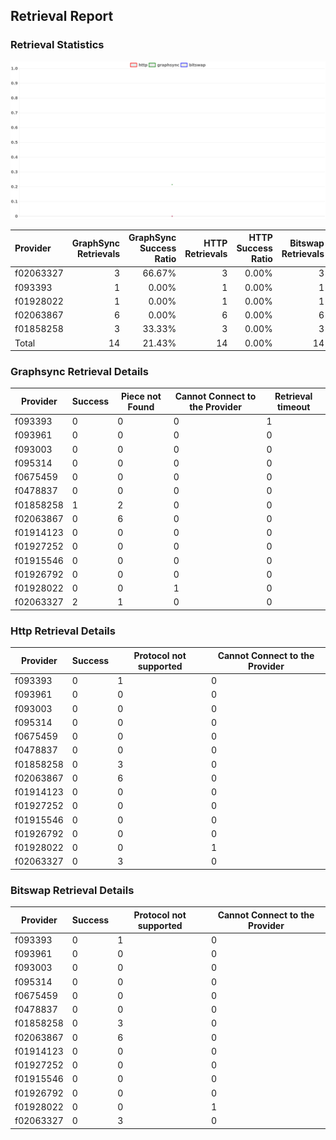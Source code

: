 ## Retrieval Report
### Retrieval Statistics
<img src="https://raw.githubusercontent.com/data-preservation-programs/filplus-checker-assets/main/filecoin-project/filecoin-plus-large-datasets/issues/1000/1687939270173.png"/>

| Provider  | GraphSync Retrievals | GraphSync Success Ratio | HTTP Retrievals | HTTP Success Ratio | Bitswap Retrievals | Bitswap Success Ratio |
| :-------- | -------------------: | ----------------------: | --------------: | -----------------: | -----------------: | --------------------: |
| f02063327 |                    3 |                  66.67% |               3 |              0.00% |                  3 |                 0.00% |
| f093393   |                    1 |                   0.00% |               1 |              0.00% |                  1 |                 0.00% |
| f01928022 |                    1 |                   0.00% |               1 |              0.00% |                  1 |                 0.00% |
| f02063867 |                    6 |                   0.00% |               6 |              0.00% |                  6 |                 0.00% |
| f01858258 |                    3 |                  33.33% |               3 |              0.00% |                  3 |                 0.00% |
| Total     |                   14 |                  21.43% |              14 |              0.00% |                 14 |                 0.00% |

### Graphsync Retrieval Details
| Provider  | Success | Piece not Found | Cannot Connect to the Provider | Retrieval timeout |
| --------- | ------- | --------------- | ------------------------------ | ----------------- |
| f093393   | 0       | 0               | 0                              | 1                 |
| f093961   | 0       | 0               | 0                              | 0                 |
| f093003   | 0       | 0               | 0                              | 0                 |
| f095314   | 0       | 0               | 0                              | 0                 |
| f0675459  | 0       | 0               | 0                              | 0                 |
| f0478837  | 0       | 0               | 0                              | 0                 |
| f01858258 | 1       | 2               | 0                              | 0                 |
| f02063867 | 0       | 6               | 0                              | 0                 |
| f01914123 | 0       | 0               | 0                              | 0                 |
| f01927252 | 0       | 0               | 0                              | 0                 |
| f01915546 | 0       | 0               | 0                              | 0                 |
| f01926792 | 0       | 0               | 0                              | 0                 |
| f01928022 | 0       | 0               | 1                              | 0                 |
| f02063327 | 2       | 1               | 0                              | 0                 |

### Http Retrieval Details
| Provider  | Success | Protocol not supported | Cannot Connect to the Provider |
| --------- | ------- | ---------------------- | ------------------------------ |
| f093393   | 0       | 1                      | 0                              |
| f093961   | 0       | 0                      | 0                              |
| f093003   | 0       | 0                      | 0                              |
| f095314   | 0       | 0                      | 0                              |
| f0675459  | 0       | 0                      | 0                              |
| f0478837  | 0       | 0                      | 0                              |
| f01858258 | 0       | 3                      | 0                              |
| f02063867 | 0       | 6                      | 0                              |
| f01914123 | 0       | 0                      | 0                              |
| f01927252 | 0       | 0                      | 0                              |
| f01915546 | 0       | 0                      | 0                              |
| f01926792 | 0       | 0                      | 0                              |
| f01928022 | 0       | 0                      | 1                              |
| f02063327 | 0       | 3                      | 0                              |

### Bitswap Retrieval Details
| Provider  | Success | Protocol not supported | Cannot Connect to the Provider |
| --------- | ------- | ---------------------- | ------------------------------ |
| f093393   | 0       | 1                      | 0                              |
| f093961   | 0       | 0                      | 0                              |
| f093003   | 0       | 0                      | 0                              |
| f095314   | 0       | 0                      | 0                              |
| f0675459  | 0       | 0                      | 0                              |
| f0478837  | 0       | 0                      | 0                              |
| f01858258 | 0       | 3                      | 0                              |
| f02063867 | 0       | 6                      | 0                              |
| f01914123 | 0       | 0                      | 0                              |
| f01927252 | 0       | 0                      | 0                              |
| f01915546 | 0       | 0                      | 0                              |
| f01926792 | 0       | 0                      | 0                              |
| f01928022 | 0       | 0                      | 1                              |
| f02063327 | 0       | 3                      | 0                              |
